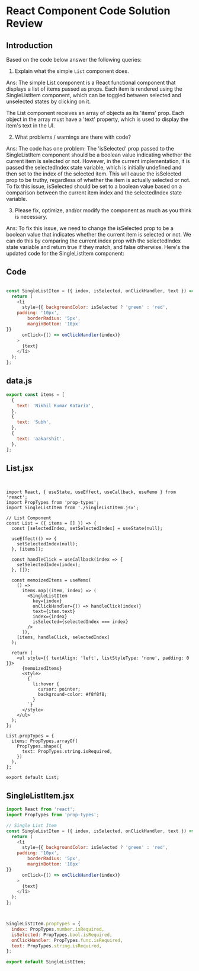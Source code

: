 # React Component Code Solution Review

## Introduction

Based on the code below answer the following queries:
1. Explain what the simple `List` component does.

Ans: The simple List component is a React functional component that displays a list of items passed as props. Each item is rendered using the SingleListItem component, which can be toggled between selected and unselected states by clicking on it.

The List component receives an array of objects as its 'items' prop. Each object in the array must have a 'text' property, which is used to display the item's text in the UI.

2. What problems / warnings are there with code?

Ans: The code has one problem: The 'isSelected' prop passed to the SingleListItem component should be a boolean value indicating whether the current item is selected or not. However, in the current implementation, it is passed the selectedIndex state variable, which is initially undefined and then set to the index of the selected item. This will cause the isSelected prop to be truthy, regardless of whether the item is actually selected or not. To fix this issue, isSelected should be set to a boolean value based on a comparison between the current item index and the selectedIndex state variable.


3. Please fix, optimize, and/or modify the component as much as you think is necessary.

Ans: To fix this issue, we need to change the isSelected prop to be a boolean value that indicates whether the current item is selected or not. We can do this by comparing the current index prop with the selectedIndex state variable and return true if they match, and false otherwise. Here's the updated code for the SingleListItem component:

## Code

```javascript

const SingleListItem = ({ index, isSelected, onClickHandler, text }) => {
  return (
    <li
      style={{ backgroundColor: isSelected ? 'green' : 'red',
    padding: '10px',
        borderRadius: '5px',
        marginBottom: '10px'
}}
      onClick={() => onClickHandler(index)}
    > 
      {text}
    </li>
  );
};

```
## data.js
```javascript
export const items = [
  {
    text: 'Nikhil Kumar Kataria',
  },
  {
    text: 'Subh',
  },
  {
    text: 'aakarshit',
  },
];
```
## List.jsx
```


import React, { useState, useEffect, useCallback, useMemo } from 'react';
import PropTypes from 'prop-types';
import SingleListItem from './SingleListItem.jsx';

// List Component
const List = ({ items = [] }) => {
  const [selectedIndex, setSelectedIndex] = useState(null);

  useEffect(() => {
    setSelectedIndex(null);
  }, [items]);

  const handleClick = useCallback(index => {
    setSelectedIndex(index);
  }, []);

  const memoizedItems = useMemo(
    () =>
      items.map((item, index) => (
        <SingleListItem
          key={index}
          onClickHandler={() => handleClick(index)}
          text={item.text}
          index={index}
          isSelected={selectedIndex === index}
        />
      )),
    [items, handleClick, selectedIndex]
  );

  return (
    <ul style={{ textAlign: 'left', listStyleType: 'none', padding: 0 }}>
      {memoizedItems}
      <style>
        {`
          li:hover {
            cursor: pointer;
            background-color: #f8f8f8;
          }
        `}
      </style>
    </ul>
  );
};

List.propTypes = {
  items: PropTypes.arrayOf(
    PropTypes.shape({
      text: PropTypes.string.isRequired,
    })
  ),
};

export default List;
```
## SingleListItem.jsx

```javascript
import React from 'react';
import PropTypes from 'prop-types';

// Single List Item
const SingleListItem = ({ index, isSelected, onClickHandler, text }) => {
  return (
    <li
      style={{ backgroundColor: isSelected ? 'green' : 'red',
    padding: '10px',
        borderRadius: '5px',
        marginBottom: '10px'
}}
      onClick={() => onClickHandler(index)}
    > 
      {text}
    </li>
  );
};



SingleListItem.propTypes = {
  index: PropTypes.number.isRequired,
  isSelected: PropTypes.bool.isRequired,
  onClickHandler: PropTypes.func.isRequired,
  text: PropTypes.string.isRequired,
};

export default SingleListItem;

```
